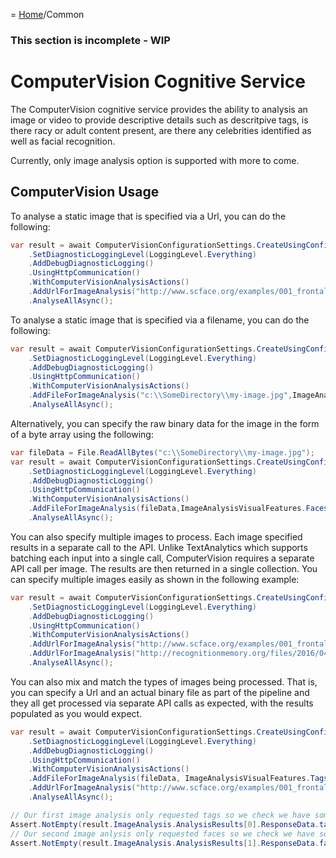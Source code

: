 = [Home](/README.md)/Common

### This section is incomplete - WIP

# ComputerVision Cognitive Service
The ComputerVision cognitive service provides the ability to analysis an image or video to provide descriptive details such 
as descritpive tags, is there racy or adult content present, are there any celebrities identified as well as facial recognition.

Currently, only image analysis option is supported with more to come.

## ComputerVision Usage
To analyse a static image that is specified via a Url, you can do the following:
```c#
var result = await ComputerVisionConfigurationSettings.CreateUsingConfigurationKeys("YOUR-API-KEY", LocationKeyIdentifier.SouthEastAsia)
    .SetDiagnosticLoggingLevel(LoggingLevel.Everything)
    .AddDebugDiagnosticLogging()
    .UsingHttpCommunication()
    .WithComputerVisionAnalysisActions()
    .AddUrlForImageAnalysis("http://www.scface.org/examples/001_frontal.jpg",ImageAnalysisVisualFeatures.Faces)
    .AnalyseAllAsync();
```

To analyse a static image that is specified via a filename, you can do the following:
```c#
var result = await ComputerVisionConfigurationSettings.CreateUsingConfigurationKeys("YOUR-API-KEY", LocationKeyIdentifier.SouthEastAsia)
    .SetDiagnosticLoggingLevel(LoggingLevel.Everything)
    .AddDebugDiagnosticLogging()
    .UsingHttpCommunication()
    .WithComputerVisionAnalysisActions()
    .AddFileForImageAnalysis("c:\\SomeDirectory\\my-image.jpg",ImageAnalysisVisualFeatures.Faces)
    .AnalyseAllAsync();
```

Alternatively, you can specify the raw binary data for the image in the form of a byte array using the following:
```c#
var fileData = File.ReadAllBytes("c:\\SomeDirectory\\my-image.jpg");
var result = await ComputerVisionConfigurationSettings.CreateUsingConfigurationKeys("YOUR-API-KEY", LocationKeyIdentifier.SouthEastAsia)
    .SetDiagnosticLoggingLevel(LoggingLevel.Everything)
    .AddDebugDiagnosticLogging()
    .UsingHttpCommunication()
    .WithComputerVisionAnalysisActions()
    .AddFileForImageAnalysis(fileData,ImageAnalysisVisualFeatures.Faces)
    .AnalyseAllAsync();
```

You can also specify multiple images to process. Each image specified results in a separate call to the API. Unlike TextAnalytics which supports 
batching each input into a single call, ComputerVision requires a separate API call per image. The results are then returned in a single
collection. You can specify multiple images easily as shown in the following example:

```c#
var result = await ComputerVisionConfigurationSettings.CreateUsingConfigurationKeys("YOUR-API-KEY", LocationKeyIdentifier.SouthEastAsia)
    .SetDiagnosticLoggingLevel(LoggingLevel.Everything)
    .AddDebugDiagnosticLogging()
    .UsingHttpCommunication()
    .WithComputerVisionAnalysisActions()
    .AddUrlForImageAnalysis("http://www.scface.org/examples/001_frontal.jpg",ImageAnalysisVisualFeatures.Faces)
    .AddUrlForImageAnalysis("http://recognitionmemory.org/files/2016/04/C2_032.jpg",ImageAnalysisVisualFeatures.Categories)
    .AnalyseAllAsync();
```

You can also mix and match the types of images being processed. That is, you can specify a Url and an actual binary file as
part of the pipeline and they all get processed via separate API calls as expected, with the results populated as you would expect.

```c#
var result = await ComputerVisionConfigurationSettings.CreateUsingConfigurationKeys(TestConfig.ComputerVisionApiKey, LocationKeyIdentifier.SouthEastAsia)
    .SetDiagnosticLoggingLevel(LoggingLevel.Everything)
    .AddDebugDiagnosticLogging()
    .UsingHttpCommunication()
    .WithComputerVisionAnalysisActions()
    .AddFileForImageAnalysis(fileData, ImageAnalysisVisualFeatures.Tags)
    .AddUrlForImageAnalysis("http://www.scface.org/examples/001_frontal.jpg",ImageAnalysisVisualFeatures.Faces)
    .AnalyseAllAsync();

// Our first image analysis only requested tags so we check we have some
Assert.NotEmpty(result.ImageAnalysis.AnalysisResults[0].ResponseData.tags);
// Our second image anlysis only requested faces so we check we have some
Assert.NotEmpty(result.ImageAnalysis.AnalysisResults[1].ResponseData.faces);
```